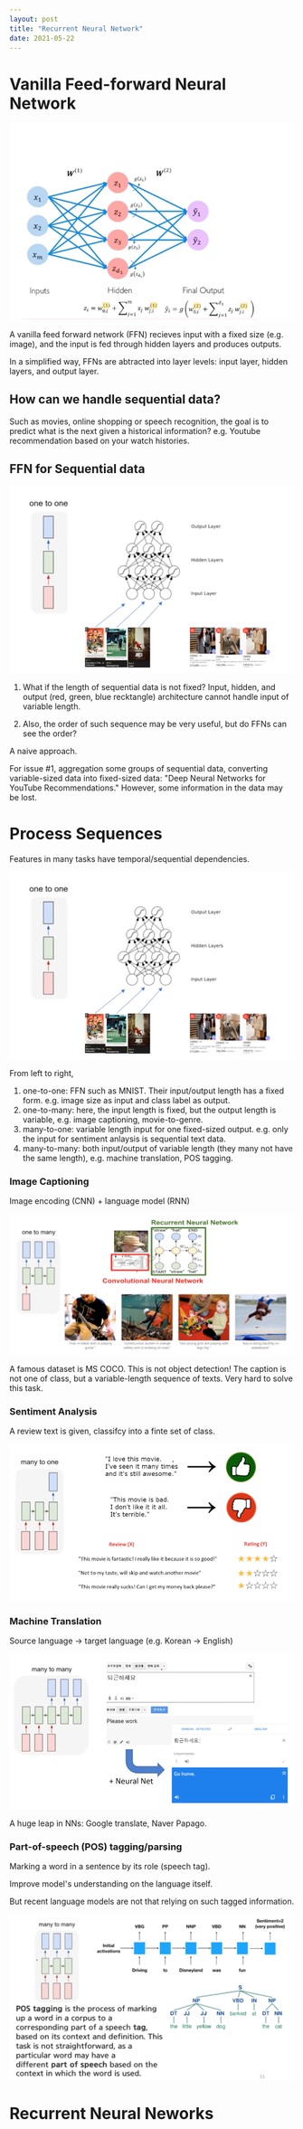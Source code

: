 ```yaml
---
layout: post
title: "Recurrent Neural Network"
date: 2021-05-22
---
```



# Vanilla Feed-forward Neural Network


![feedforward](/assets/2021-05-22-recurrent-neural-network/feedforward.png)

A vanilla feed forward network (FFN) recieves input with a fixed size (e.g. image), and the input is fed through hidden layers and produces outputs.

In a simplified way, FFNs are abtracted into layer levels: input layer, hidden layers, and output layer.

## How can we handle sequential data?

Such as movies, online shopping or speech recognition, the goal is to predict what is the next  given a historical information? e.g. Youtube recommendation based on your watch histories.



## FFN for Sequential data

![ffn-seq-data](/assets/2021-05-22-recurrent-neural-network/ffn-seq-data.png)


1. What if the length of sequential data is not fixed? Input, hidden, and output (red, green, blue recktangle) architecture cannot handle input of variable length. 

2. Also, the order of such sequence may be very useful, but do FFNs can see the order?

A naive approach.

For issue #1, aggregation some groups of sequential data, converting variable-sized data into fixed-sized data: "Deep Neural Networks for YouTube Recommendations." However, some information in the data may be lost.


# Process Sequences


Features in many tasks have temporal/sequential dependencies.

![ffn-seq-data](/assets/2021-05-22-recurrent-neural-network/ffn-seq-data.png)

From left to right,
1. one-to-one: FFN such as MNIST. Their input/output length has a fixed form. e.g. image size as input and class label as output.
2. one-to-many: here, the input length is fixed, but the output length is variable, e.g. image captioning, movie-to-genre.
3. many-to-one: variable length input for one fixed-sized output. e.g. only the input for sentiment anlaysis is sequential text data.
4. many-to-many: both input/output of variable length (they many not have the same length), e.g. machine translation, POS tagging.


### Image Captioning

Image encoding (CNN) + language model (RNN)

![image-captioning](/assets/2021-05-22-recurrent-neural-network/image-captioning.png)

A famous dataset is MS COCO. This is not object detection! The caption is not one of class, but a variable-length sequence of texts. Very hard to solve this task.

### Sentiment Analysis

A review text is given, classifcy into a finte set of class.


![sentiment](/assets/2021-05-22-recurrent-neural-network/sentiment.png)

### Machine Translation

Source language -> target language (e.g. Korean -> English)

![translation](/assets/2021-05-22-recurrent-neural-network/translation.png)

A huge leap in NNs: Google translate, Naver Papago.


### Part-of-speech (POS) tagging/parsing

Marking a word in a sentence by its role (speech tag).

Improve model's understanding on the language itself.

But recent language models are not that relying on such tagged information.

![pos](/assets/2021-05-22-recurrent-neural-network/pos.png)


# Recurrent Neural Neworks